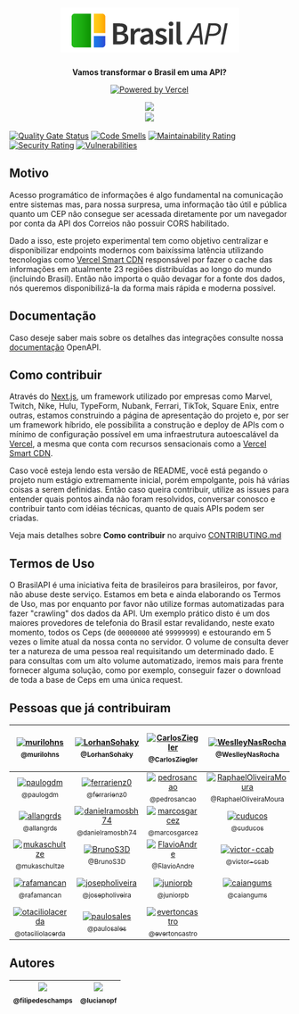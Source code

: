 <h1 align="center"><img src="./public/brasilapi-logo-small.png"></h1>

<div align="center">
  <p>
    <strong>Vamos transformar o Brasil em uma API?</strong>
  </p>
  <p>
    <a href="https://vercel.com/?utm_source=brasilapi" target="_blank" rel="noopener">
      <img src="./public/powered-by-vercel.svg" width="175" alt="Powered by Vercel" />
    </a>
  </p>
</div>

<div align="center">
  <img src="https://github.com/BrasilAPI/BrasilAPI/workflows/Testes%20E2E/badge.svg">
</div>

<div align="center">
  <a href="https://github.com/BrasilAPI/BrasilAPI/issues/186"><img src="https://files.readme.io/e23f0e0-Slack_RGB.png" width="160px"></a>
</div>

[![Quality Gate Status](https://sonarcloud.io/api/project_badges/measure?project=BrasilAPI_BrasilAPI&metric=alert_status)](https://sonarcloud.io/dashboard?id=BrasilAPI_BrasilAPI)
[![Code Smells](https://sonarcloud.io/api/project_badges/measure?project=BrasilAPI_BrasilAPI&metric=code_smells)](https://sonarcloud.io/dashboard?id=BrasilAPI_BrasilAPI)
[![Maintainability Rating](https://sonarcloud.io/api/project_badges/measure?project=BrasilAPI_BrasilAPI&metric=sqale_rating)](https://sonarcloud.io/dashboard?id=BrasilAPI_BrasilAPI)
[![Security Rating](https://sonarcloud.io/api/project_badges/measure?project=BrasilAPI_BrasilAPI&metric=security_rating)](https://sonarcloud.io/dashboard?id=BrasilAPI_BrasilAPI)
[![Vulnerabilities](https://sonarcloud.io/api/project_badges/measure?project=BrasilAPI_BrasilAPI&metric=vulnerabilities)](https://sonarcloud.io/dashboard?id=BrasilAPI_BrasilAPI)

## Motivo
Acesso programático de informações é algo fundamental na comunicação entre sistemas mas, para nossa surpresa, uma informação tão útil e pública quanto um CEP não consegue ser acessada diretamente por um navegador por conta da API dos Correios não possuir CORS habilitado.

Dado a isso, este projeto experimental tem como objetivo centralizar e disponibilizar endpoints modernos com baixíssima latência utilizando tecnologias como [Vercel Smart CDN](https://vercel.com/smart-cdn/?utm_source=brasilapi) responsável por fazer o cache das informações em atualmente 23 regiões distribuídas ao longo do mundo (incluindo Brasil). Então não importa o quão devagar for a fonte dos dados, nós queremos disponibilizá-la da forma mais rápida e moderna possível.

## Documentação
Caso deseje saber mais sobre os detalhes das integrações consulte nossa [documentação](https://brasilapi.com.br/docs) OpenAPI.

## Como contribuir
Através do [Next.js](https://nextjs.org/?utm_source=brasilapi), um framework utilizado por empresas como Marvel, Twitch, Nike, Hulu, TypeForm, Nubank, Ferrari, TikTok, Square Enix, entre outras, estamos construindo a página de apresentação do projeto e, por ser um framework híbrido, ele possibilita a construção e deploy de APIs com o mínimo de configuração possível em uma infraestrutura autoescalável da [Vercel](https://vercel.com/?utm_source=brasilapi), a mesma que conta com recursos sensacionais como a [Vercel Smart CDN](https://vercel.co/smart-cdn/?utm_source=brasilapi).

Caso você esteja lendo esta versão de README, você está pegando o projeto num estágio extremamente inicial, porém empolgante, pois há várias coisas a serem definidas. Então caso queira contribuir, utilize as issues para entender quais pontos ainda não foram resolvidos, conversar conosco e contribuir tanto com idéias técnicas, quanto de quais APIs podem ser criadas.

Veja mais detalhes sobre **Como contribuir** no arquivo [CONTRIBUTING.md](CONTRIBUTING.md)

## Termos de Uso
O BrasilAPI é uma iniciativa feita de brasileiros para brasileiros, por favor, não abuse deste serviço. Estamos em beta e ainda elaborando os Termos de Uso, mas por enquanto por favor não utilize formas automatizadas para fazer "crawling" dos dados da API. Um exemplo prático disto é um dos maiores provedores de telefonia do Brasil estar revalidando, neste exato momento, todos os Ceps (de `00000000` até `99999999`) e estourando em 5 vezes o limite atual da nossa conta no servidor. O volume de consulta dever ter a natureza de uma pessoa real requisitando um determinado dado. E para consultas com um alto volume automatizado, iremos mais para frente fornecer alguma solução, como por exemplo, conseguir fazer o download de toda a base de Ceps em uma única request.

## Pessoas que já contribuiram

<!-- contributors-start -->
| [<img alt="murilohns" src="https://github.com/murilohns.png?size=115" width="115"><br><sub>@murilohns</sub>](https://github.com/murilohns) | [<img alt="LorhanSohaky" src="https://github.com/LorhanSohaky.png?size=115" width="115"><br><sub>@LorhanSohaky</sub>](https://github.com/LorhanSohaky) | [<img alt="CarlosZiegler" src="https://github.com/CarlosZiegler.png?size=115" width="115"><br><sub>@CarlosZiegler</sub>](https://github.com/CarlosZiegler) | [<img alt="WeslleyNasRocha" src="https://github.com/WeslleyNasRocha.png?size=115" width="115"><br><sub>@WeslleyNasRocha</sub>](https://github.com/WeslleyNasRocha) | [<img alt="paulo-santana" src="https://github.com/paulo-santana.png?size=115" width="115"><br><sub>@paulo-santana</sub>](https://github.com/paulo-santana) | [<img alt="kaiquemaia" src="https://github.com/kaiquemaia.png?size=115" width="115"><br><sub>@kaiquemaia</sub>](https://github.com/kaiquemaia) |
| :---: |:---: |:---: |:---: |:---: |:---: |
| [<img alt="paulogdm" src="https://github.com/paulogdm.png?size=115" width="115"><br><sub>@paulogdm</sub>](https://github.com/paulogdm) | [<img alt="ferrarienz0" src="https://github.com/ferrarienz0.png?size=115" width="115"><br><sub>@ferrarienz0</sub>](https://github.com/ferrarienz0) | [<img alt="pedrosancao" src="https://github.com/pedrosancao.png?size=115" width="115"><br><sub>@pedrosancao</sub>](https://github.com/pedrosancao) | [<img alt="RaphaelOliveiraMoura" src="https://github.com/RaphaelOliveiraMoura.png?size=115" width="115"><br><sub>@RaphaelOliveiraMoura</sub>](https://github.com/RaphaelOliveiraMoura) | [<img alt="lucasbastianik" src="https://github.com/lucasbastianik.png?size=115" width="115"><br><sub>@lucasbastianik</sub>](https://github.com/lucasbastianik) | [<img alt="samycici" src="https://github.com/samycici.png?size=115" width="115"><br><sub>@samycici</sub>](https://github.com/samycici) |
| [<img alt="allangrds" src="https://github.com/allangrds.png?size=115" width="115"><br><sub>@allangrds</sub>](https://github.com/allangrds) | [<img alt="danielramosbh74" src="https://github.com/danielramosbh74.png?size=115" width="115"><br><sub>@danielramosbh74</sub>](https://github.com/danielramosbh74) | [<img alt="marcosgarcez" src="https://github.com/marcosgarcez.png?size=115" width="115"><br><sub>@marcosgarcez</sub>](https://github.com/marcosgarcez) | [<img alt="cuducos" src="https://github.com/cuducos.png?size=115" width="115"><br><sub>@cuducos</sub>](https://github.com/cuducos) | [<img alt="eliseumds" src="https://github.com/eliseumds.png?size=115" width="115"><br><sub>@eliseumds</sub>](https://github.com/eliseumds) | [<img alt="matheusvellone" src="https://github.com/matheusvellone.png?size=115" width="115"><br><sub>@matheusvellone</sub>](https://github.com/matheusvellone) |
| [<img alt="mukaschultze" src="https://github.com/mukaschultze.png?size=115" width="115"><br><sub>@mukaschultze</sub>](https://github.com/mukaschultze) | [<img alt="BrunoS3D" src="https://github.com/BrunoS3D.png?size=115" width="115"><br><sub>@BrunoS3D</sub>](https://github.com/BrunoS3D) | [<img alt="FlavioAndre" src="https://github.com/FlavioAndre.png?size=115" width="115"><br><sub>@FlavioAndre</sub>](https://github.com/FlavioAndre) | [<img alt="victor-ccab" src="https://github.com/victor-ccab.png?size=115" width="115"><br><sub>@victor-ccab</sub>](https://github.com/victor-ccab) | [<img alt="leoferreiralima" src="https://github.com/leoferreiralima.png?size=115" width="115"><br><sub>@leoferreiralima</sub>](https://github.com/leoferreiralima) | [<img alt="matheuslcandido" src="https://github.com/matheuslcandido.png?size=115" width="115"><br><sub>@matheuslcandido</sub>](https://github.com/matheuslcandido) |
| [<img alt="rafamancan" src="https://github.com/rafamancan.png?size=115" width="115"><br><sub>@rafamancan</sub>](https://github.com/rafamancan) | [<img alt="josepholiveira" src="https://github.com/josepholiveira.png?size=115" width="115"><br><sub>@josepholiveira</sub>](https://github.com/josepholiveira) | [<img alt="juniorpb" src="https://github.com/juniorpb.png?size=115" width="115"><br><sub>@juniorpb</sub>](https://github.com/juniorpb) | [<img alt="caiangums" src="https://github.com/caiangums.png?size=115" width="115"><br><sub>@caiangums</sub>](https://github.com/caiangums) | [<img alt="lucas-eduardo" src="https://github.com/lucas-eduardo.png?size=115" width="115"><br><sub>@lucas-eduardo</sub>](https://github.com/lucas-eduardo) | [<img alt="Nikolassantos" src="https://github.com/Nikolassantos.png?size=115" width="115"><br><sub>@Nikolassantos</sub>](https://github.com/Nikolassantos) |
| [<img alt="otaciliolacerda" src="https://github.com/otaciliolacerda.png?size=115" width="115"><br><sub>@otaciliolacerda</sub>](https://github.com/otaciliolacerda) | [<img alt="paulosales" src="https://github.com/paulosales.png?size=115" width="115"><br><sub>@paulosales</sub>](https://github.com/paulosales) | [<img alt="evertoncastro" src="https://github.com/evertoncastro.png?size=115" width="115"><br><sub>@evertoncastro</sub>](https://github.com/evertoncastro) |
<!-- contributors-end -->

## Autores

| [<img src="https://github.com/filipedeschamps.png?size=115" width=115><br><sub>@filipedeschamps</sub>](https://github.com/filipedeschamps) | [<img src="https://github.com/lucianopf.png?size=115" width=115><br><sub>@lucianopf</sub>](https://github.com/lucianopf) |
| :---: | :---: |
